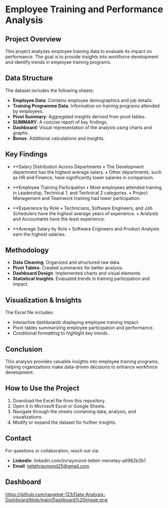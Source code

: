 # Employee Training and Performance Analysis

## Project Overview
This project analyzes employee training data to evaluate its impact on performance. The goal is to provide insights into workforce development and identify trends in employee training programs.

## Data Structure
The dataset includes the following sheets:
- **Employee Data**: Contains employee demographics and job details.
- **Training Programme Data**: Information on training programs attended by employees.
- **Pivot Summary**: Aggregated insights derived from pivot tables.
- **SUMMARY**: A concise report of key findings.
- **Dashboard**: Visual representation of the analysis using charts and graphs.
- **Bonus**: Additional calculations and insights.

## Key Findings
- **Salary Distribution Across Departments
•	The Development department has the highest average salary.
•	Other departments, such as HR and Finance, have significantly lower salaries in comparison.

- **Employee Training Participation
•	Most employees attended training in Leadership, Technical 1, and Technical 2 categories.
•	Project Management and Teamwork training had lower participation.

- **Experience by Role
•	Technicians, Software Engineers, and Job Schedulers have the highest average years of experience.
•	Analysts and Accountants have the least experience.

- **Average Salary by Role
•	Software Engineers and Product Analysts earn the highest salaries.


## Methodology
- **Data Cleaning**: Organized and structured raw data.
- **Pivot Tables**: Created summaries for better analysis.
- **Dashboard Design**: Implemented charts and visual elements.
- **Statistical Insights**: Evaluated trends in training participation and impact.

## Visualization & Insights
The Excel file includes:
- Interactive dashboards displaying employee training impact.
- Pivot tables summarizing employee participation and performance.
- Conditional formatting to highlight key trends.

## Conclusion
This analysis provides valuable insights into employee training programs, helping organizations make data-driven decisions to enhance workforce development.

## How to Use the Project
1. Download the Excel file from this repository.
2. Open it in Microsoft Excel or Google Sheets.
3. Navigate through the sheets containing data, analysis, and visualizations.
4. Modify or expand the dataset for further insights.

## Contact
For questions or collaboration, reach out via:
- **LinkedIn**: linkedin.com/in/raymond-tetteh-menetey-a6982b2b1
- **Email**: tettehraymond25@gmail.com

## Dashboard
https://github.com/raygreat-123/Data-Analysis-Dashboard/blob/main/Dashboard%20image.png

